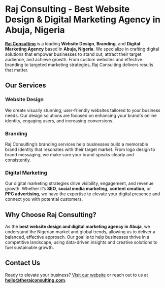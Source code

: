 # Raj Consulting - Best Website Design & Digital Marketing Agency in Abuja, Nigeria

**[Raj Consulting](https://therajconsulting.com)** is a leading **Website Design**, **Branding**, and **Digital Marketing Agency** based in **Abuja, Nigeria**. We specialize in crafting digital solutions that empower businesses to stand out, attract their target audience, and achieve growth. From custom websites and effective branding to targeted marketing strategies, Raj Consulting delivers results that matter.

## Our Services

### Website Design
We create visually stunning, user-friendly websites tailored to your business needs. Our design solutions are focused on enhancing your brand's online identity, engaging users, and increasing conversions.

### Branding
Raj Consulting’s branding services help businesses build a memorable brand identity that resonates with their target market. From logo design to brand messaging, we make sure your brand speaks clearly and consistently.

### Digital Marketing
Our digital marketing strategies drive visibility, engagement, and revenue growth. Whether it’s **SEO**, **social media marketing**, **content creation**, or **PPC advertising**, we have the expertise to elevate your digital presence and connect you with potential customers.

## Why Choose Raj Consulting?
As the **best website design and digital marketing agency in Abuja**, we understand the Nigerian market and global trends, allowing us to deliver a balanced, effective approach. Our goal is to help businesses thrive in a competitive landscape, using data-driven insights and creative solutions to fuel sustainable growth.

## Contact Us
Ready to elevate your business? [Visit our website](https://therajconsulting.com) or reach out to us at **hello@therajconsulting.com**.
